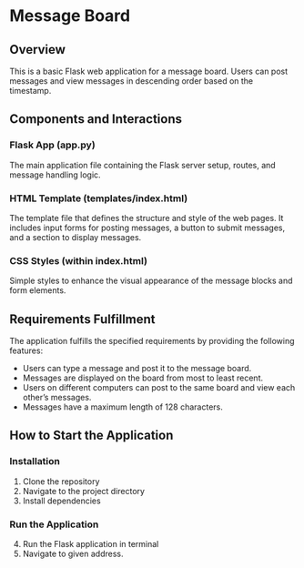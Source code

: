 # Message Board

## Overview

This is a basic Flask web application for a message board. Users can post messages and view messages in descending order based on the timestamp.

## Components and Interactions

### Flask App (app.py) 
The main application file containing the Flask server setup, routes, and message handling logic.

### HTML Template (templates/index.html)
The template file that defines the structure and style of the web pages. It includes input forms for posting messages, a button to submit messages, and a section to display messages.

### CSS Styles (within index.html)
Simple styles to enhance the visual appearance of the message blocks and form elements.

## Requirements Fulfillment
The application fulfills the specified requirements by providing the following features:
- Users can type a message and post it to the message board.
- Messages are displayed on the board from most to least recent.
- Users on different computers can post to the same board and view each other’s messages.
- Messages have a maximum length of 128 characters.

## How to Start the Application

### Installation

1. Clone the repository
2. Navigate to the project directory
3. Install dependencies

### Run the Application

4. Run the Flask application in terminal
5. Navigate to given address.


